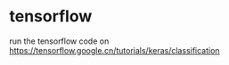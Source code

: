 # tensorflow
run the tensorflow code on https://tensorflow.google.cn/tutorials/keras/classification
